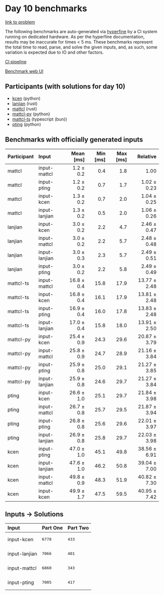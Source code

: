 # Day 10 benchmarks

[link to problem](https://adventofcode.com/2023/day/10)

The following benchmarks are auto-generated via
[hyperfine](https://github.com/sharkdp/hyperfine) by a CI system running on
dedicated hardware. As per the hyperfine documentation, results may be
inaccurate for times < 5 ms. These benchmarks represent the total time to read,
parse, and solve the given inputs, and, as such, some variation is expected due
to IO and other factors.

[CI pipeline](http://ci.papercode.net:8080/teams/main/pipelines/aoc2023)

[Benchmark web UI](https://aoc.ancalagon.black)


## Participants (with solutions for day 10)

- [kcen](https://github.com/kcen/aoc2023) (python)
- [lanjian](https://github.com/lanjian/aoc-2023) (rust)
- [mattcl](https://github.com/mattcl/aoc2023) (rust)
- [mattcl-py](https://github.com/mattcl/aoc2023-py) (python)
- [mattcl-ts](https://github.com/mattcl/aoc2023-js) (typescript (bun))
- [pting](https://github.com/pting/aoc2023) (python)


## Benchmarks with officially generated inputs

| Participant | Input | Mean [ms] | Min [ms] | Max [ms] | Relative |
|:---|:---|---:|---:|---:|---:|
| mattcl | input-mattcl | 1.2 ± 0.2 | 0.4 | 1.8 | 1.00 |
| mattcl | input-pting | 1.2 ± 0.2 | 0.7 | 1.7 | 1.02 ± 0.23 |
| mattcl | input-kcen | 1.3 ± 0.2 | 0.7 | 2.0 | 1.04 ± 0.25 |
| mattcl | input-lanjian | 1.3 ± 0.2 | 0.5 | 2.0 | 1.06 ± 0.26 |
| lanjian | input-kcen | 3.0 ± 0.2 | 2.2 | 4.7 | 2.46 ± 0.47 |
| lanjian | input-mattcl | 3.0 ± 0.2 | 2.2 | 5.7 | 2.48 ± 0.48 |
| lanjian | input-lanjian | 3.0 ± 0.3 | 2.3 | 5.7 | 2.49 ± 0.51 |
| lanjian | input-pting | 3.0 ± 0.2 | 2.2 | 5.8 | 2.49 ± 0.49 |
| mattcl-ts | input-mattcl | 16.8 ± 0.4 | 15.8 | 17.9 | 13.77 ± 2.48 |
| mattcl-ts | input-kcen | 16.8 ± 0.4 | 16.1 | 17.9 | 13.81 ± 2.48 |
| mattcl-ts | input-pting | 16.9 ± 0.4 | 16.0 | 17.8 | 13.83 ± 2.48 |
| mattcl-ts | input-lanjian | 17.0 ± 0.4 | 15.8 | 18.0 | 13.91 ± 2.50 |
| mattcl-py | input-kcen | 25.4 ± 0.9 | 24.3 | 29.6 | 20.87 ± 3.79 |
| mattcl-py | input-mattcl | 25.8 ± 0.9 | 24.7 | 28.9 | 21.16 ± 3.84 |
| mattcl-py | input-pting | 25.9 ± 0.8 | 25.0 | 29.1 | 21.27 ± 3.85 |
| mattcl-py | input-lanjian | 25.9 ± 0.8 | 24.6 | 29.7 | 21.27 ± 3.84 |
| pting | input-kcen | 26.6 ± 1.0 | 25.1 | 29.7 | 21.84 ± 3.98 |
| pting | input-mattcl | 26.7 ± 0.8 | 25.7 | 29.5 | 21.87 ± 3.94 |
| pting | input-pting | 26.8 ± 0.8 | 25.6 | 29.6 | 22.01 ± 3.97 |
| pting | input-lanjian | 26.9 ± 0.8 | 25.8 | 29.7 | 22.03 ± 3.98 |
| kcen | input-pting | 47.0 ± 1.0 | 45.1 | 49.8 | 38.56 ± 6.91 |
| kcen | input-lanjian | 47.6 ± 1.0 | 46.2 | 50.8 | 39.04 ± 7.00 |
| kcen | input-mattcl | 49.8 ± 0.9 | 48.3 | 51.9 | 40.82 ± 7.30 |
| kcen | input-kcen | 49.9 ± 1.7 | 47.5 | 59.5 | 40.95 ± 7.42 |


## Inputs -> Solutions

| Input | Part One | Part Two |
|:---|:---|:---|
|input-kcen|<pre>6778</pre>|<pre>433</pre>|
|input-lanjian|<pre>7066</pre>|<pre>401</pre>|
|input-mattcl|<pre>6860</pre>|<pre>343</pre>|
|input-pting|<pre>7005</pre>|<pre>417</pre>|